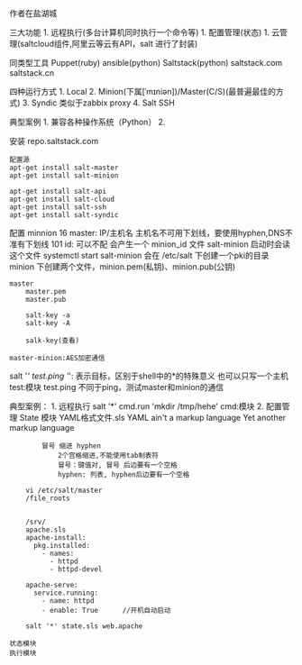 作者在盐湖城

三大功能
    1. 远程执行(多台计算机同时执行一个命令等)
    1. 配置管理(状态)
    1. 云管理(saltcloud组件,阿里云等云有API，salt 进行了封装)

同类型工具
    Puppet(ruby)
    ansible(python)
    Saltstack(python)
        saltstack.com
        saltstack.cn


四种运行方式
    1. Local
    2. Minion(下属[ˈmɪniən])/Master(C/S)(最普遍最佳的方式)
    3. Syndic 类似于zabbix proxy
    4. Salt SSH 

典型案例
    1. 兼容各种操作系统（Python）
    2. 


安装
    repo.saltstack.com

    配置源
    apt-get install salt-master
    apt-get install salt-minion

    apt-get install salt-api
    apt-get install salt-cloud
    apt-get install salt-ssh
    apt-get install salt-syndic


配置
    minnion
        16  master: IP/主机名
            主机名不可用下划线，要使用hyphen,DNS不准有下划线
        101 id: 可以不配
            会产生一个 minion_id 文件
            salt-minion 启动时会读这个文件
            systemctl start salt-minion
        会在 /etc/salt 下创建一个pki的目录
            minion 下创建两个文件，minion.pem(私钥)、minion.pub(公钥)
    
    master
        master.pem
        master.pub

        salt-key -a
        salt-key -A

        salk-key(查看)

    master-minion:AES加密通信
        



salt '*' test.ping
    '*': 表示目标，区别于shell中的*的特殊意义
        也可以只写一个主机
    test:模块
        test.ping 不同于ping，测试master和minion的通信

典型案例：
    1. 远程执行
        salt '*' cmd.run 'mkdir /tmp/hehe'
            cmd:模块
    2. 配置管理
        State 模块
        YAML格式文件.sls
            YAML ain't a markup language
            Yet another markup language

            冒号 缩进 hyphen
                2个宫格缩进,不能使用tab制表符
                冒号：键值对, 冒号 后边要有一个空格
                hyphen: 列表, hyphen后边要有一个空格
        
        vi /etc/salt/master         
        /file_roots


        /srv/
        apache.sls
        apache-install:
          pkg.installed:
            - names: 
              - httpd
              - httpd-devel   

        apache-serve:
          service.running:
            - name: httpd
            - enable: True      //开机自动启动

        salt '*' state.sls web.apache

    状态模块
    执行模块






















